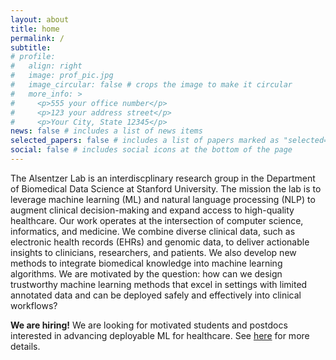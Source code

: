 ```yaml
---
layout: about
title: home
permalink: /
subtitle: 
# profile:
#   align: right
#   image: prof_pic.jpg
#   image_circular: false # crops the image to make it circular
#   more_info: >
#     <p>555 your office number</p>
#     <p>123 your address street</p>
#     <p>Your City, State 12345</p>
news: false # includes a list of news items
selected_papers: false # includes a list of papers marked as "selected={true}"
social: false # includes social icons at the bottom of the page
---
```


The Alsentzer Lab is an interdiscplinary research group in the Department of Biomedical Data Science at Stanford University. The mission the lab is to leverage machine learning (ML) and natural language processing (NLP) to augment clinical decision-making and expand access to high-quality healthcare. Our work operates at the intersection of computer science, informatics, and medicine. We combine diverse clinical data, such as electronic health records (EHRs) and genomic data, to deliver actionable insights to clinicians, researchers, and patients. We also develop new methods to integrate biomedical knowledge into machine learning algorithms.
We are motivated by the question: how can we design trustworthy machine learning methods that excel in settings with limited annotated data and can be deployed safely and effectively into clinical workflows? 

**We are hiring!** We are looking for motivated students and postdocs interested in advancing deployable ML for healthcare. See [here](https://alsentzerlab.github.io/join/) for more details.
<!-- Please contact Emily via email. -->

<!-- Write your biography here. Tell the world about yourself. Link to your favorite [subreddit](http://reddit.com). You can put a picture in, too. The code is already in, just name your picture `prof_pic.jpg` and put it in the `img/` folder.
Put your address / P.O. box / other info right below your picture. You can also disable any of these elements by editing `profile` property of the YAML header of your `_pages/about.md`. Edit `_bibliography/papers.bib` and Jekyll will render your [publications page](/al-folio/publications/) automatically.
Link to your social media connections, too. This theme is set up to use [Font Awesome icons](https://fontawesome.com/) and [Academicons](https://jpswalsh.github.io/academicons/), like the ones below. Add your Facebook, Twitter, LinkedIn, Google Scholar, or just disable all of them. -->
